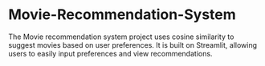 # Movie-Recommendation-System
The Movie recommendation system project uses cosine similarity to suggest movies based on user preferences. It is built on Streamlit, allowing users to easily input preferences and view recommendations.
